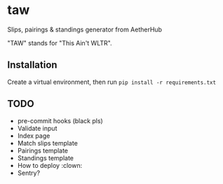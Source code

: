 # taw
Slips, pairings &amp; standings generator from AetherHub

"TAW" stands for "This Ain't WLTR".

## Installation

Create a virtual environment, then run `pip install -r requirements.txt`

## TODO

- pre-commit hooks (black pls)
- Validate input
- Index page
- Match slips template
- Pairings template
- Standings template
- How to deploy :clown:
- Sentry?
